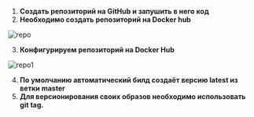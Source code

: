 1. **Создать репозиторий на GitHub и запушить в него код**
2. **Необходимо создать репозиторий на Docker hub**

![repo](https://github.com/aprisniak/landing-site/blob/master/images/repo.png)

3. **Конфигурируем репозиторий на Docker Hub**

![repo1](https://github.com/aprisniak/landing-site/blob/master/images/repo1.png)

4. **По умолчанию автоматический билд создаёт версию latest из ветки master**
5. **Для версионирования своих образов необходимо использовать git tag.**